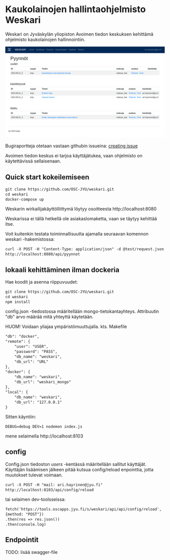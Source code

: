  # Kaukolainojen hallintaohjelmisto Weskari

Weskari on Jyväskylän yliopiston Avoimen tiedon keskuksen kehittämä ohjelmisto kaukolainojen hallinnointiin. 


![pääsivu](docs/main.png)

Bugiraportteja otetaan vastaan githubin issueina: [creating issue](https://docs.github.com/en/issues/tracking-your-work-with-issues/creating-an-issue)

Avoimen tiedon keskus ei tarjoa käyttäjätukea, vaan ohjelmisto on käytettävissä sellaisenaan.



## Quick start kokeilemiseen

    git clone https://github.com/OSC-JYU/weskari.git
    cd weskari
    docker-compose up

Weskarin wirkailijakäyttölliittymä löytyy osoitteesta http://localhost:8080

Weskarissa ei tällä hetkellä ole asiakaslomaketta, vaan se täytyy kehittää itse.

Voit kuitenkin testata toiminnallisuutta ajamalla seuraavan komennon weskari -hakemistossa:

    curl -X POST -H "Content-Type: application/json" -d @test/request.json http://localhost:8080/api/pyynnot



## lokaali kehittäminen ilman dockeria

Hae koodit ja asenna riippuvuudet:

    git clone https://github.com/OSC-JYU/weskari.git
    cd weskari
    npm install

config.json -tiedostossa määritellään mongo-tietokantayhteys. Attribuutin "db" arvo määrää mitä yhteyttä käytetään.

HUOM! Voidaan yliajaa ympäristömuuttujalla. kts. Makefile


	"db": "docker",
	"remote": {
		"user": "USER",
		"password": "PASS",
		"db_name": "weskari",
		"db_url": "URL"
	},
	"docker": {
		"db_name": "weskari",
		"db_url": "weskari_mongo"
	},
	"local": {
		"db_name": "weskari",
		"db_url": "127.0.0.1"
	}


Sitten käyntiin:


    DEBUG=debug DEV=1 nodemon index.js


mene selaimella http://localhost:8103


## config
 Config.json tiedoston *users* -kentässä määritellään sallitut käyttäjät. Käyttäjän lisäämisen jälkeen pitää kutsua config/reload enpointtia, jotta muutokset tulevat voimaan.

    curl -X POST -H "mail: ari.hayrinen@jyu.fi" http://localhost:8103/api/config/reload

tai selaimen dev-toolsseissa:

    fetch('https://tools.oscapps.jyu.fi/s/weskari/api/api/config/reload', {method: "POST"})
    .then(res => res.json())
    .then(console.log)

## Endpointit

TODO: lisää swagger-file
